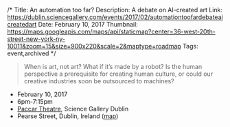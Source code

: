 /*
Title: An automation too far?
Description: A debate on AI-created art
Link: https://dublin.sciencegallery.com/events/2017/02/automationtoofardebateaicreatedart
Date: February 10, 2017
Thumbnail: https://maps.googleapis.com/maps/api/staticmap?center=36-west-20th-street-new-york-ny-10011&zoom=15&size=900x220&scale=2&maptype=roadmap
Tags: event,archived
*/

> When is art, not art? What if it’s made by a robot? Is the human perspective a prerequisite for creating human culture, or could our creative industries soon be outsourced to machines?


- February 10, 2017
- 6pm-7:15pm
- [Paccar Theatre](https://dublin.sciencegallery.com/paccar-theatre), Science Gallery Dublin
- Pearse Street, Dublin, Ireland ([map](https://www.google.com/maps/dir/Current+Location/pearse-street-dublin-ireland))
